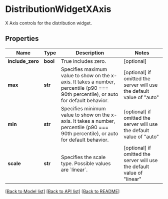 # DistributionWidgetXAxis

X Axis controls for the distribution widget.

## Properties

| Name             | Type     | Description                                                                                                                                          | Notes                                                                   |
| ---------------- | -------- | ---------------------------------------------------------------------------------------------------------------------------------------------------- | ----------------------------------------------------------------------- |
| **include_zero** | **bool** | True includes zero.                                                                                                                                  | [optional]                                                              |
| **max**          | **str**  | Specifies maximum value to show on the x-axis. It takes a number, percentile (p90 &#x3D;&#x3D;&#x3D; 90th percentile), or auto for default behavior. | [optional] if omitted the server will use the default value of "auto"   |
| **min**          | **str**  | Specifies minimum value to show on the x-axis. It takes a number, percentile (p90 &#x3D;&#x3D;&#x3D; 90th percentile), or auto for default behavior. | [optional] if omitted the server will use the default value of "auto"   |
| **scale**        | **str**  | Specifies the scale type. Possible values are &#x60;linear&#x60;.                                                                                    | [optional] if omitted the server will use the default value of "linear" |

[[Back to Model list]](README.md#documentation-for-models) [[Back to API list]](README.md#documentation-for-api-endpoints) [[Back to README]](README.md)
